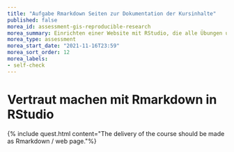 ```yaml
---
title: "Aufgabe Rmarkdown Seiten zur Dokumentation der Kursinhalte"
published: false
morea_id: assessment-gis-reproducible-research
morea_summary: Einrichten einer Website mit RStudio, die alle Übungen und die Kommunikation auf Github bereitstellt.
morea_type: assessment
morea_start_date: "2021-11-16T23:59"
morea_sort_order: 12
morea_labels:
- self-check
---
```


# Vertraut machen mit Rmarkdown in RStudio


{% include quest.html content="The delivery of the course should be made as Rmarkdown / web page."%}





